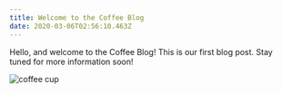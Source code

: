 ```yaml
---
title: Welcome to the Coffee Blog
date: 2020-03-06T02:56:10.463Z
---
```

Hello, and welcome to the Coffee Blog! This is our first blog post. Stay tuned for more information soon!

![coffee cup](/img/coffee.jpeg "A delicious cup of coffee")